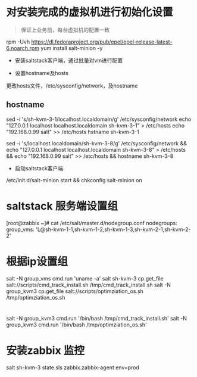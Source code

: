 # 对安装完成的虚拟机进行初始化设置

> 保证上业务前，每台虚拟机的配置一致

rpm -Uvh https://dl.fedoraproject.org/pub/epel/epel-release-latest-6.noarch.rpm
yum install salt-minion -y

- 安装saltstack客户端，通过批量对vm进行配置

- 设置hostname及hosts

更改hosts文件，/etc/sysconfig/network，及hostname

## hostname
sed -i 's/sh-kvm-3-1/localhost.localdomain/g' /etc/sysconfig/network
echo "127.0.0.1   localhost localhost.localdomain sh-kvm-3-1" > /etc/hosts
echo "192.168.0.99 salt" >> /etc/hosts
hstname sh-kvm-3-1

sed -i 's/localhost.localdomain/sh-kvm-3-8/g' /etc/sysconfig/network && echo "127.0.0.1   localhost localhost.localdomain sh-kvm-3-8" > /etc/hosts && echo "192.168.0.99 salt" >> /etc/hosts && hostname sh-kvm-3-8



- 启动saltstack客户端


/etc/init.d/salt-minion start && chkconfig salt-minion on

# saltstack 服务端设置组
[root@zabbix ~]# cat /etc/salt/master.d/nodegroup.conf
nodegroups:
   group_vms: 'L@sh-kvm-1-1,sh-kvm-1-2,sh-kvm-1-3,sh-kvm-2-1,sh-kvm-2-2'

# 根据ip设置组
salt -N group_vms cmd.run 'uname -a'
salt sh-kvm-3 cp.get_file salt://scripts/cmd_track_install.sh /tmp/cmd_track_install.sh
salt -N group_kvm3 cp.get_file salt://scripts/optimziation_os.sh /tmp/optimziation_os.sh

#
salt -N group_kvm3 cmd.run '/bin/bash /tmp/cmd_track_install.sh'
salt -N group_kvm3 cmd.run '/bin/bash /tmp/optimziation_os.sh'

# 安装zabbix 监控
salt sh-kvm-3 state.sls zabbix.zabbix-agent env=prod
